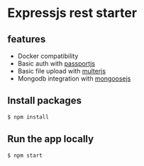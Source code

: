 # Expressjs rest starter

## features

- Docker compatibility
- Basic auth with [passportjs](http://www.passportjs.org/)
- Basic file upload with [multerjs](https://www.npmjs.com/package/multer)
- Mongodb integration with [mongoosejs](https://mongoosejs.com/)

## Install packages

```bash
$ npm install
```

## Run the app locally

```bash
$ npm start
```
